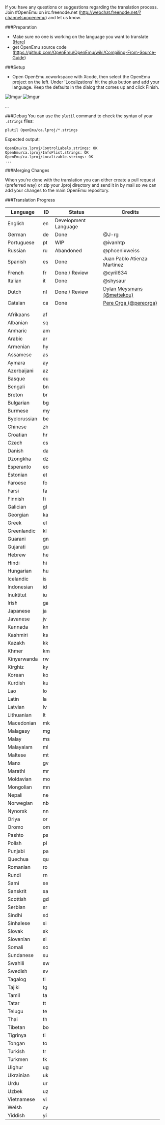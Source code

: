 If you have any questions or suggestions regarding the translation process. Join #OpenEmu on irc.freenode.net (http://webchat.freenode.net/?channels=openemu) and let us know.

###Preparation
* Make sure no one is working on the language you want to translate ([Here](#translation-progress))
* get OpenEmu source code (https://github.com/OpenEmu/OpenEmu/wiki/Compiling-From-Source-Guide)

###Setup

* Open OpenEmu.xcworkspace with Xcode, then select the OpenEmu project on the left. Under 'Localizations' hit the plus button and add your language. Keep the defaults in the dialog that comes up and click Finish.

![Imgur](http://i.imgur.com/Tx5Fvu9.png?1)
![Imgur](http://i.imgur.com/2142ODt.png) 


...

###Debug
You can use the `plutil` command to check the syntax of your `.strings` files:
```
plutil OpenEmu/ca.lproj/*.strings
```

Expected output:
```
OpenEmu/ca.lproj/ControlLabels.strings: OK
OpenEmu/ca.lproj/InfoPlist.strings: OK
OpenEmu/ca.lproj/Localizable.strings: OK
...
```

###Merging Changes

When you're done with the translation you can either create a pull request (preferred way) or zip your .lproj directory and send it in by mail so we can add your changes to the main OpenEmu repository.

###Translation Progress

Language   | ID | Status                | Credits
-----------|----|-----------------------|------------- 
English    | en | Development Language  | 
German     | de | Done                  | @J-rg
Portuguese | pt | WIP                   | @ivanhtp
Russian    | ru | Abandoned             | @phoenixweiss
Spanish    | es | Done                   | Juan Pablo Atienza Martinez
French     | fr | Done / Review         | @cyril634
Italian    | it | Done                  | @shysaur
Dutch      | nl | Done / Review         | [Dylan Meysmans (@mettekou)](https://github.com/mettekou)
Catalan    | ca | Done                  | [Pere Orga (@pereorga)](https://github.com/pereorga)
| | |
| | |
Afrikaans   | af |     |
Albanian    | sq |     |
Amharic     | am |     |
Arabic      | ar |     |
Armenian    | hy |     |
Assamese    | as |     |
Aymara      | ay |     |
Azerbaijani | az |     |
Basque      | eu |     |
Bengali     | bn |     |
Breton      | br |     |
Bulgarian   | bg |     |
Burmese     | my |     |
Byelorussian | be |    |
Chinese   | zh |       |
Croatian | hr |        |
Czech | cs |           |
Danish | da |          |
Dzongkha | dz |        |
Esperanto | eo |       |
Estonian | et |        |
Faroese | fo |         |
Farsi | fa |           |
Finnish | fi |         |
Galician | gl |        |
Georgian | ka |        |
Greek | el |           |
Greenlandic | kl |     |
Guarani | gn |         |
Gujarati | gu |        |
Hebrew | he |          |
Hindi | hi |           |
Hungarian | hu |       |
Icelandic | is |       |
Indonesian | id |      |
Inuktitut | iu |       |
Irish | ga |           |
Japanese | ja |        |
Javanese | jv |        |
Kannada | kn |         |
Kashmiri | ks |        |
Kazakh | kk |          |
Khmer | km |           |
Kinyarwanda | rw |     |
Kirghiz | ky |         |
Korean | ko |          |
Kurdish | ku |         |
Lao | lo |             |
Latin | la |           |
Latvian | lv |         |
Lithuanian | lt |      |
Macedonian | mk |      |
Malagasy | mg |        |
Malay | ms |           |
Malayalam | ml |       |
Maltese | mt |         |
Manx | gv |            |
Marathi | mr |         |
Moldavian | mo |       |
Mongolian | mn |       |
Nepali | ne |          |
Norwegian | nb |       |
Nynorsk | nn |         |
Oriya | or |           |
Oromo | om |           |
Pashto | ps |          |
Polish | pl |          |
Punjabi | pa |         |
Quechua | qu |         |
Romanian | ro |        |
Rundi | rn |           |
Sami | se |            |
Sanskrit | sa |        |
Scottish | gd |        |
Serbian | sr |         |
Sindhi | sd |          |
Sinhalese | si |       |
Slovak | sk |          |
Slovenian | sl |       |
Somali | so |          |
Sundanese | su |       |
Swahili | sw |         |
Swedish | sv |         |
Tagalog | tl |         |
Tajiki | tg |          |
Tamil | ta |           |
Tatar | tt |           |
Telugu | te |          |
Thai | th |            |
Tibetan | bo |         |
Tigrinya | ti |        |
Tongan | to |          |
Turkish | tr |         |
Turkmen | tk |         |
Uighur | ug |          |
Ukrainian | uk |       |
Urdu | ur |            |
Uzbek | uz |           |
Vietnamese | vi |      |
Welsh | cy |           |
Yiddish | yi |         |